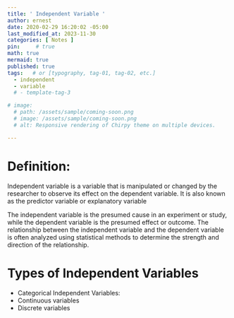 ```yaml
---
title: ' Independent Variable '
author: ernest
date: 2020-02-29 16:20:02 -05:00
last_modified_at: 2023-11-30
categories: [ Notes ]
pin:     # true
math: true
mermaid: true
published: true
tags:   # or [typography, tag-01, tag-02, etc.]
  - independent
  - variable
  # - template-tag-3

# image: 
  # path: /assets/sample/coming-soon.png
  # image: /assets/sample/coming-soon.png
  # alt: Responsive rendering of Chirpy theme on multiple devices.

---
```




# Definition:

Independent variable is a variable that is manipulated or changed by the researcher to observe its effect on the dependent variable. It is also known as the predictor variable or explanatory variable

The independent variable is the presumed cause in an experiment or study, while the dependent variable is the presumed effect or outcome. The relationship between the independent variable and the dependent variable is often analyzed using statistical methods to determine the strength and direction of the relationship.

# Types of Independent Variables

- Categorical Independent Variables:
- Continuous variables
- Discrete variables









<!-- 

# Types of Independent Variables
Types of Independent Variables are as follows:

- Categorical Independent Variables
These variables are categorical or nominal in nature and represent a group or category. Examples of categorical independent variables include gender, ethnicity, marital status, and educational level.

- Continuous Independent Variables
These variables are continuous in nature and can take any value on a continuous scale. Examples of continuous independent variables include age, height, weight, temperature, and blood pressure.

- Discrete Independent Variables
These variables are discrete in nature and can only take on specific values. Examples of discrete independent variables include the number of siblings, the number of children in a family, and the number of pets owned.

- Binary Independent Variables
These variables are dichotomous or binary in nature, meaning they can take on only two values. Examples of binary independent variables include yes or no questions, such as whether a participant is a smoker or non-smoker.

- Controlled Independent Variables
These variables are manipulated or controlled by the researcher to observe their effect on the dependent variable. Examples of controlled independent variables include the type of treatment or therapy given, the dosage of a medication, or the amount of exposure to a stimulus.

- Independent Variable and dependent variable Analysis Methods
Following analysis methods that can be used to examine the relationship between an independent variable and a dependent variable:

- Correlation Analysis
This method is used to determine the strength and direction of the relationship between two continuous variables. Correlation coefficients such as Pearson’s r or Spearman’s rho are used to quantify the strength and direction of the relationship.

- ANOVA (Analysis of Variance)
This method is used to compare the means of two or more groups for a continuous dependent variable. ANOVA can be used to test the effect of a categorical independent variable on a continuous dependent variable.

- Regression Analysis
This method is used to examine the relationship between a dependent variable and one or more independent variables. Linear regression is a common type of regression analysis that can be used to predict the value of the dependent variable based on the value of one or more independent variables.

- Chi-square Test
This method is used to test the association between two categorical variables. It can be used to examine the relationship between a categorical independent variable and a categorical dependent variable.

- T-Test
This method is used to compare the means of two groups for a continuous dependent variable. It can be used to test the effect of a binary independent variable on a continuous dependent variable.

# Measuring Scales of Independent Variable
There are four commonly used Measuring Scales of Independent Variables:

- Nominal Scale: 
This scale is used for variables that can be categorized but have no inherent order or numerical value. Examples of nominal variables include gender, race, and occupation.

- Ordinal Scale: 
This scale is used for variables that can be categorized and have a natural order but no specific numerical value. Examples of ordinal variables include levels of education (e.g., high school, bachelor’s degree, master’s degree), socioeconomic status (e.g., low, middle, high), and Likert scales (e.g., strongly disagree, disagree, neutral, agree, strongly agree).

- Interval Scale: 
This scale is used for variables that have a numerical value and a consistent unit of measurement but no true zero point. Examples of interval variables include temperature in Celsius or Fahrenheit, IQ scores, and time of day.

- Ratio Scale: 
This scale is used for variables that have a numerical value, a consistent unit of measurement, and a true zero point. Examples of ratio variables include height, weight, and income.

# Independent Variable Examples
Here are some examples of independent variables:

In a study examining the effects of a new medication on blood pressure, the independent variable would be the medication itself.
In a study comparing the academic performance of male and female students, the independent variable would be gender.
In a study investigating the effects of different types of exercise on weight loss, the independent variable would be the type of exercise performed.
In a study examining the relationship between age and income, the independent variable would be age.
In a study investigating the effects of different types of music on mood, the independent variable would be the type of music played.
In a study examining the effects of different teaching strategies on student test scores, the independent variable would be the teaching strategy used.
In a study investigating the effects of caffeine on reaction time, the independent variable would be the amount of caffeine consumed.
In a study comparing the effects of two different fertilizers on plant growth, the independent variable would be the type of fertilizer used.

# Independent variable vs Dependent variable
Independent Variable	Dependent Variable
Definition	The variable that is changed or manipulated in an experiment.	The variable that is measured or observed and is affected by the independent variable.
Relationship	
The independent variable is the cause and influences the dependent variable.	The dependent variable is the effect and is influenced by the independent variable.
Representation	
Typically plotted on the x-axis of a graph.	Typically plotted on the y-axis of a graph.

Examples	Age, gender, treatment type, temperature, time.	Blood pressure, heart rate, test scores, reaction time, weight.
Control	The researcher can control the independent variable to observe its effects on the dependent variable.	The researcher cannot control the dependent variable but can measure and observe its changes in response to the independent variable.
Goal	
To determine the effect of the independent variable on the dependent variable.	To observe changes in the dependent variable and understand how it is affected by the independent variable.

# Applications of Independent Variable
Applications of Independent Variable in different fields are as follows:

Scientific experiments: 

Independent variables are commonly used in scientific experiments to study the cause-and-effect relationships between different variables. By controlling and manipulating the independent variable, scientists can observe how changes in that variable affect the dependent variable.

Market research: 

Independent variables are also used in market research to study consumer behavior. For example, researchers may manipulate the price of a product (independent variable) to see how it affects consumer demand (dependent variable).

Psychology: 

In psychology, independent variables are often used to study the effects of different treatments or therapies on mental health conditions. For example, researchers may manipulate the type of therapy (independent variable) to see how it affects a patient’s symptoms (dependent variable).

Education: 

Independent variables are used in educational research to study the effects of different teaching methods or interventions on student learning outcomes. For example, researchers may manipulate the teaching method (independent variable) to see how it affects student performance on a test (dependent variable).

# Purpose of Independent Variable
The purpose of an independent variable is to manipulate or control it in order to observe its effect on the dependent variable. In other words, the independent variable is the variable that is being tested or studied to see if it has an effect on the dependent variable.

The independent variable is often manipulated by the researcher in order to create different experimental conditions. By varying the independent variable, the researcher can observe how the dependent variable changes in response. For example, in a study of the effects of caffeine on memory, the independent variable would be the amount of caffeine consumed, while the dependent variable would be memory performance.

The main purpose of the independent variable is to determine causality. By manipulating the independent variable and observing its effect on the dependent variable, researchers can determine whether there is a causal relationship between the two variables. This is important for understanding how different variables affect each other and for making predictions about how changes in one variable will affect other variables.

# When to use Independent Variable
Here are some situations when an independent variable may be used:

When studying cause-and-effect relationships: 

Independent variables are often used in studies that aim to establish causal relationships between variables. By manipulating the independent variable and observing the effect on the dependent variable, researchers can determine whether there is a cause-and-effect relationship between the two variables.

When comparing groups or conditions: 

Independent variables can also be used to compare groups or conditions. For example, a researcher might manipulate an independent variable (such as a treatment or intervention) and observe the effect on a dependent variable (such as a symptom or behavior) in two different groups of participants (such as a treatment group and a control group).

When testing hypotheses: 
Independent variables are used to test hypotheses about how different variables are related. By manipulating the independent variable and observing the effect on the dependent variable, researchers can test whether their hypotheses are supported or not.

# Characteristics of Independent Variable
Here are some of the characteristics of independent variables:

Manipulation: 
The independent variable is manipulated by the researcher in order to create different experimental conditions. The researcher changes the level or value of the independent variable to observe how it affects the dependent variable.

Control: 
The independent variable is controlled by the researcher to ensure that it is the only variable that is changing in the experiment. By controlling other variables that might affect the dependent variable, the researcher can isolate the effect of the independent variable on the dependent variable.

Categorical or continuous: 
Independent variables can be either categorical or continuous. Categorical independent variables have distinct categories or levels that are not ordered (e.g., gender, ethnicity), while continuous independent variables are measured on a scale (e.g., age, temperature).

Treatment: In some experiments, the independent variable represents a treatment or intervention that is being tested. For example, a researcher might manipulate the independent variable by giving participants a new medication or therapy.
Random assignment: In order to control for extraneous variables and ensure that the independent variable is the only variable that is changing, participants are often randomly assigned to different levels of the independent variable. This helps to ensure that any differences between the groups are not due to pre-existing differences between the participants.

# Advantages of Independent Variable
Independent variables have several advantages, including:

Control: 
Independent variables allow researchers to control the variables being studied, which helps to establish cause-and-effect relationships. By manipulating the independent variable, researchers can see how changes in that variable affect the dependent variable.

Replication: 
Manipulating independent variables allows researchers to replicate studies to confirm or refute previous findings. By controlling the independent variable, researchers can ensure that any differences in the dependent variable are due to the manipulation of the independent variable, rather than other factors.

Predictive Power: 
Independent variables can be used to predict future outcomes. By examining how changes in the independent variable affect the dependent variable, researchers can make predictions about how the dependent variable will respond in the future.

Precision: 
Independent variables can help to increase the precision of a study by allowing researchers to control for extraneous variables that might otherwise confound the results. This can lead to more accurate and reliable findings.

Generalizability: 
Independent variables can help to increase the generalizability of a study by allowing researchers to manipulate variables in a way that reflects real-world conditions. This can help to ensure that findings are applicable to a wider range of situations and contexts.

# Disadvantages of Independent Variable
Independent variables also have several disadvantages, including:

Artificiality: 
In some cases, manipulating the independent variable in a study may create an artificial environment that does not reflect real-world conditions. This can limit the generalizability of the findings.

Ethical concerns: 
Manipulating independent variables in some studies may raise ethical concerns, such as when human participants are subjected to potentially harmful or uncomfortable conditions.
Limitations in measuring variables: Some variables may be difficult or impossible to manipulate in a study. For example, it may be difficult to manipulate someone’s age or gender, which can limit the researcher’s ability to study the effects of these variables.

Complexity: 
Some variables may be very complex, making it difficult to determine which variables are independent and which are dependent. This can make it challenging to design a study that effectively examines the relationship between variables.

Extraneous variables: 
Even when researchers manipulate the independent variable, other variables may still affect the results. These extraneous variables can confound the results, making it difficult to draw clear conclusions about the relationship between the independent and dependent variables.

-- > 







